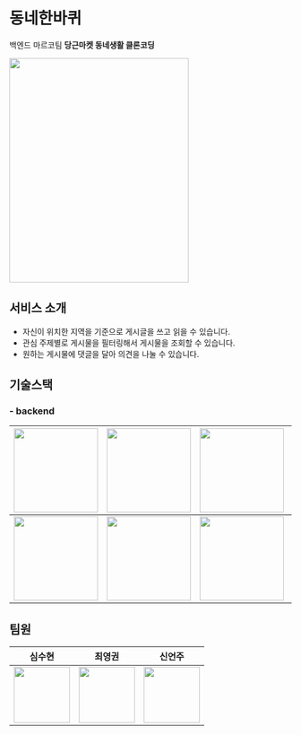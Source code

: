 # 동네한바퀴
백엔드 마르코팀 **당근마켓 동네생활 클론코딩**

<img src="https://user-images.githubusercontent.com/73349375/138661314-85e2d89d-f22c-4b9d-b408-839f63e9e8c5.png" width="320" height="400"/>


## 서비스 소개
- 자신이 위치한 지역을 기준으로 게시글을 쓰고 읽을 수 있습니다.
- 관심 주제별로 게시물을 필터링해서 게시물을 조회할 수 있습니다.
- 원하는 게시물에 댓글을 달아 의견을 나눌 수 있습니다.


## 기술스택
 ### - **backend**
 |<img src="https://user-images.githubusercontent.com/73349375/138662168-ccc09649-27c3-4343-ac60-054cceeaf3e1.png" width="150" height="150"/>|<img src="https://user-images.githubusercontent.com/73349375/138665192-5aebe2be-bcf5-4722-ab7f-ee4a082a4d99.png" width="150" height="150"/>|<img src="https://user-images.githubusercontent.com/73349375/138665536-e68ac8a1-6b53-4df6-9cc5-34ad0405e664.png" width="150" height="150"/>|<img src="https://user-images.githubusercontent.com/73349375/138709214-1e82db37-ece9-42c5-92c4-c6238f8e2588.png" width="150" height="150"/>|
|------|---|---|---|
|<img src="https://user-images.githubusercontent.com/73349375/138668960-d2edcc05-0ce9-4358-8e73-70eba4603d87.png" width="150" height="150"/>|<img src="https://user-images.githubusercontent.com/73349375/138670924-9cf28e50-a9d8-452c-841a-0064470e9d71.png" width="150" height="150"/>|<img src="https://user-images.githubusercontent.com/73349375/138671081-81967929-a5bb-4404-98a8-eb10b824d95a.png" width="150" height="150"/>||


## 팀원
  |심수현|최영권|신언주|
|------|---|---|
|<img src="https://user-images.githubusercontent.com/73349375/138709969-4395102b-a114-4377-8276-deb2990891aa.png" width="100" height="100"/>|<img src="https://user-images.githubusercontent.com/73349375/138709905-40b109ee-9072-4853-b15b-23ffbf77ff49.png" width="100" height="100"/>|<img src="https://user-images.githubusercontent.com/73349375/138710020-01891f21-283f-4145-9507-3815a0abb745.png" width="100" height="100"/>|
